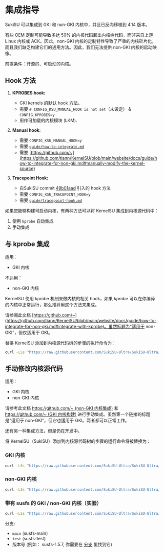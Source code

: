 # 集成指导

SukiSU 可以集成到 GKI 和 non-GKI 内核中，并且已反向移植到 4.14 版本。

<!-- 应该是 3.4 版本，但 backslashxx 的 syscall manual hook 无法在 SukiSU 中使用-->

有些 OEM 定制可能导致多达 50% 的内核代码超出内核树代码，而非来自上游 Linux 内核或 ACK。因此，non-GKI 内核的定制特性导致了严重的内核碎片化，而且我们缺乏构建它们的通用方法。因此，我们无法提供 non-GKI 内核的启动映像。

前提条件：开源的、可启动的内核。

## Hook 方法

1. **KPROBES hook:**

   - GKI kernels 的默认 hook 方法。
   - 需要 `# CONFIG_KSU_MANUAL_HOOK is not set`（未设定） & `CONFIG_KPROBES=y`
   - 用作可加载的内核模块 (LKM).

2. **Manual hook:**

   <!-- - backslashxx's syscall manual hook: https://github.com/backslashxx/KernelSU/issues/5 (v1.5 version is not available at the moment, if you want to use it, please use v1.4 version, or standard KernelSU hooks)-->

   - 需要 `CONFIG_KSU_MANUAL_HOOK=y`
   - 需要 [`guide/how-to-integrate.md`](how-to-integrate.md)
   - 需要 [https://github.com/~](https://github.com/tiann/KernelSU/blob/main/website/docs/guide/how-to-integrate-for-non-gki.md#manually-modify-the-kernel-source)

3. **Tracepoint Hook:**

   - 自SukiSU commit [49b01aad](https://github.com/SukiSU-Ultra/SukiSU-Ultra/commit/49b01aad74bcca6dba5a8a2e053bb54b648eb124) 引入的 hook 方法
   - 需要 `CONFIG_KSU_TRACEPOINT_HOOK=y`
   - 需要 [`guide/tracepoint-hook.md`](tracepoint-hook.md)
   
<!-- This part refer to [rsuntk/KernelSU](https://github.com/rsuntk/KernelSU). -->

如果您能够构建可启动内核，有两种方法可以将 KernelSU 集成到内核源代码中：

1. 使用 `kprobe` 自动集成
2. 手动集成

## 与 kprobe 集成

适用：

- GKI 内核

不适用：

- non-GKI 内核

KernelSU 使用 kprobe 机制来做内核的相关 hook，如果 _kprobe_ 可以在你编译的内核中正常运行，那么推荐用这个方法来集成。

请参阅此文档 [https://github.com/~](https://github.com/tiann/KernelSU/blob/main/website/docs/guide/how-to-integrate-for-non-gki.md#integrate-with-kprobe)。虽然标题为“适用于 non-GKI”，但仅适用于 GKI。

替换 KernelSU 添加到内核源代码树的步骤的执行命令为：

```sh
curl -LSs "https://raw.githubusercontent.com/SukiSU-Ultra/SukiSU-Ultra/main/kernel/setup.sh" | bash -s main
```

## 手动修改内核源代码

适用：

- GKI 内核
- non-GKI 内核

请参考此文档 [https://github.com/~ (non-GKI 内核集成)](https://github.com/tiann/KernelSU/blob/main/website/docs/guide/how-to-integrate-for-non-gki.md#manually-modify-the-kernel-source) 和 [https://github.com/~ (GKI 内核构建)](https://kernelsu.org/zh_CN/guide/how-to-build.html) 进行手动集成。虽然第一个链接的标题是“适用于 non-GKI”，但它也适用于 GKI。两者都可以正常工作。

还有另一种集成方法，但是仍在开发中。

<!-- 这是 backslashxx 的syscall manual hook，但目前无法使用。 -->

将 KernelSU（SukiSU）添加到内核源代码树的步骤的运行命令将被替换为：

### GKI 内核

```sh
curl -LSs "https://raw.githubusercontent.com/SukiSU-Ultra/SukiSU-Ultra/main/kernel/setup.sh" | bash -s main
```

### non-GKI 内核

```sh
curl -LSs "https://raw.githubusercontent.com/SukiSU-Ultra/SukiSU-Ultra/main/kernel/setup.sh" | bash -s nongki
```

### 带有 susfs 的 GKI / non-GKI 内核（实验）

```sh
curl -LSs "https://raw.githubusercontent.com/SukiSU-Ultra/SukiSU-Ultra/main/kernel/setup.sh" | bash -s susfs-{{branch}}
```

分支:

- `main` (susfs-main)
- `test` (susfs-test)
- 版本号 (例如： susfs-1.5.7, 你需要在 [分支](https://github.com/SukiSU-Ultra/SukiSU-Ultra/branches) 里找到它)
